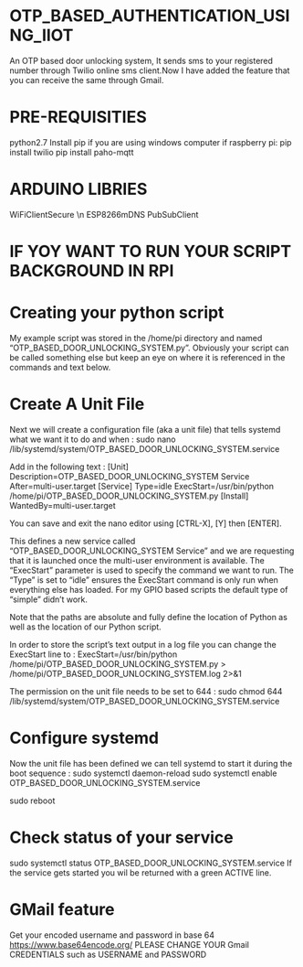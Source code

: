 # OTP_BASED_AUTHENTICATION_USING_IIOT
An OTP based door unlocking system, It sends sms to your registered number through Twilio online sms client.Now I have added the feature that you can receive the same through Gmail.

# PRE-REQUISITIES
python2.7
Install pip if you are using windows computer
if raspberry pi:
pip install twilio
pip install paho-mqtt
# ARDUINO LIBRIES
WiFiClientSecure \n
ESP8266mDNS
PubSubClient


# IF YOY WANT TO RUN YOUR SCRIPT BACKGROUND IN RPI 

# Creating your python script
My example script was stored in the /home/pi directory and named “OTP_BASED_DOOR_UNLOCKING_SYSTEM.py”. Obviously your script can be called something else but keep an eye on where it is referenced in the commands and text below.

# Create A Unit File
Next we will create a configuration file (aka a unit file) that tells systemd what we want it to do and when :
sudo nano /lib/systemd/system/OTP_BASED_DOOR_UNLOCKING_SYSTEM.service

Add in the following text :
[Unit]
Description=OTP_BASED_DOOR_UNLOCKING_SYSTEM Service
After=multi-user.target
[Service]
Type=idle
ExecStart=/usr/bin/python /home/pi/OTP_BASED_DOOR_UNLOCKING_SYSTEM.py
[Install]
WantedBy=multi-user.target

You can save and exit the nano editor using [CTRL-X], [Y] then [ENTER].

This defines a new service called “OTP_BASED_DOOR_UNLOCKING_SYSTEM Service” and we are requesting that it is launched once the multi-user environment is available. The “ExecStart” parameter is used to specify the command we want to run. The “Type” is set to “idle” ensures the ExecStart command is only run when everything else has loaded. For my GPIO based scripts the default type of “simple” didn’t work.

Note that the paths are absolute and fully define the location of Python as well as the location of our Python script.

In order to store the script’s text output in a log file you can change the ExecStart line to :
ExecStart=/usr/bin/python /home/pi/OTP_BASED_DOOR_UNLOCKING_SYSTEM.py > /home/pi/OTP_BASED_DOOR_UNLOCKING_SYSTEM.log 2>&1

The permission on the unit file needs to be set to 644 :
sudo chmod 644 /lib/systemd/system/OTP_BASED_DOOR_UNLOCKING_SYSTEM.service

# Configure systemd
Now the unit file has been defined we can tell systemd to start it during the boot sequence :
sudo systemctl daemon-reload
sudo systemctl enable OTP_BASED_DOOR_UNLOCKING_SYSTEM.service

sudo reboot

# Check status of your service
sudo systemctl status OTP_BASED_DOOR_UNLOCKING_SYSTEM.service
If the service gets started you wil be returned with a green ACTIVE line.

# GMail feature
Get your encoded username and password in base 64 
https://www.base64encode.org/
PLEASE CHANGE YOUR Gmail CREDENTIALS such as USERNAME and PASSWORD
